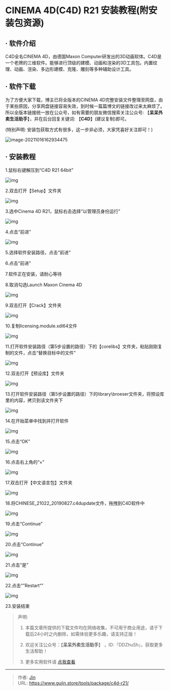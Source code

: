 # CINEMA 4D(C4D) R21 安装教程(附安装包资源)


## · 软件介绍
C4D全名CINEMA 4D，由德国Maxon Computer研发出的3D动画软体。C4D是一个老牌的三维软件。能够进行顶级的建模、动画和渲染的3D工具包。内置纹理、动画、渲染、多边形建模、克隆、雕刻等多种辅助设计工具。

## · 软件下载
为了方便大家下载，博主已将全版本的CINEMA 4D完整安装文件整理至网盘，由于某些原因，分享网盘链接容易失效，到时候一篇篇博文的链接改过来太麻烦了。所以全版本链接统一放在公众号，如有需要的朋友微信搜索关注公众号: 【**呆呆外卖生活助手**】，并在后台回复关键词: 【**C4D**】(建议复制)即可。

(特别声明: 安装包获取方式有很多，这一步非必须，大家凭喜好关注即可！)

![image-20211016162934475](https://img.gujin.store/img/image-20211016162934475.png)

## · 安装教程

1.鼠标右键解压到“C4D R21 64bit”

![img](https://img.gujin.store/img/v2-c66574fd6fe052eacac42c98fada343a_720w.png)



2.双击打开【Setup】文件夹

![img](https://img.gujin.store/img/v2-316bb0d9adc6952f8039904847d63364_720w.png)

3.选中Cinema 4D R21，鼠标右击选择“以管理员身份运行”

![img](https://img.gujin.store/img/v2-993a6c40cd3ed1c6aaf77521cdd2e1e0_720w.png)



4.点击“前进”

![img](https://img.gujin.store/img/v2-9a0d37db3598dc480b5cb0d7a05ba222_720w.png)

5.选择软件安装路径，点击“前进”

6.点击“前进”

7.软件正在安装，请耐心等待

8.取消勾选Launch Maxon Cinema 4D

![img](https://img.gujin.store/img/v2-175e0edebc2561d1e7ba40bca277ceae_720w.png)

9.双击打开【Crack】文件夹

![img](https://img.gujin.store/img/v2-f55adaa0152075d19a159856e947862a_720w.png)

10.复制licensing.module.xdl64文件

![img](https://img.gujin.store/img/v2-fdcd982a6f6bff9fe9e636bde9a0541e_720w.png)

11.打开软件安装路径（第5步设置的路径）下的【corelibs】文件夹，粘贴刚刚复制的文件，点击“替换目标中的文件”

![img](https://img.gujin.store/img/v2-05babd73a70eadc4d61235a6e9bc62a3_720w.png)

12.双击打开【预设库】文件夹

![img](https://img.gujin.store/img/v2-11fcb5c3e82551fc64b9ed55e37ae935_720w.png)

13.打开软件安装路径（第5步设置的路径）下的library\broeser文件夹，将预设库里的内容，拷贝到该文件夹下

![img](https://img.gujin.store/img/v2-277d471fda0510ba1df6b7de4df8fd18_720w.png)



14.在开始菜单中找到并打开软件

![img](https://img.gujin.store/img/v2-bfce7331431b70f90187cf111e11fcaa_720w.png)

15.点击“OK”

![img](https://img.gujin.store/img/v2-02e9a0e133b2127e20f62bffa14b3d3e_720w.png)

16.点击右上角的“×”

![img](https://img.gujin.store/img/v2-3a7be471b59795d5e27300cbc5f70722_720w.png)

17.双击打开【中文语言包】文件夹

![img](https://img.gujin.store/img/v2-f3e49a2877ae34f09401c930c1207a03_720w.png)

18.将CHINESE_21022_20190827.c4dupdate文件，拖拽到C4D软件中

![img](https://img.gujin.store/img/v2-6b45c7d386b0be961c47d950ea4ca62a_720w.png)

19.点击“Continue”

![img](https://img.gujin.store/img/v2-bf93894ac90855e31318ee19cffdb878_720w.png)

20.点击“Continue”

![img](https://img.gujin.store/img/v2-06e83a5bf0c81daadf5ccd02a86468fe_720w.png)

21.点击“是”

![img](https://img.gujin.store/img/v2-e0276910e812989992a4eb6c310fd72c_720w.png)



22.点击“”Restart“”

![img](https://img.gujin.store/img/v2-1a943af5ef032b7ee340177a3da8ede6_720w.png)

23.安装结束




> 声明: 
>
> 1. 本篇文章所提供的下载文件均在网络收集，不可用于商业用途，请于下载后24小时之内删除，如需体验更多乐趣，请支持正版！
>
> 2. 欢迎关注公众号：【**呆呆外卖生活助手**】 ，ID:『DDZhuSh』，获取更多生活帮助！
>
> 3. 更多实用软件请  [点我查看](/tools)

---

> 作者: [Jin](https://img.gujin.store/img/favicon.ico)  
> URL: https://www.gujin.store/tools/package/c4d-r21/  

